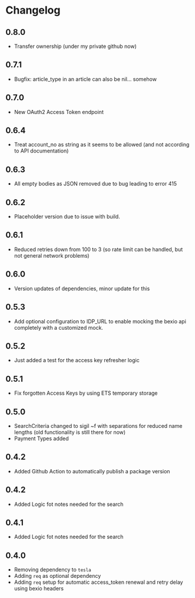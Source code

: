 # Changelog

## 0.8.0

* Transfer ownership (under my private github now)

## 0.7.1

* Bugfix: article_type in an article can also be nil... somehow

## 0.7.0

* New OAuth2 Access Token endpoint

## 0.6.4

* Treat account_no as string as it seems to be allowed (and not according to API documentation)

## 0.6.3

* All empty bodies as JSON removed due to bug leading to error 415

## 0.6.2

* Placeholder version due to issue with build.

## 0.6.1

* Reduced retries down from 100 to 3 (so rate limit can be handled, but not general network problems)

## 0.6.0

* Version updates of dependencies, minor update for this

## 0.5.3

* Add optional configuration to IDP_URL to enable mocking the bexio api completely with a customized mock.

## 0.5.2

* Just added a test for the access key refresher logic

## 0.5.1

* Fix forgotten Access Keys by using ETS temporary storage

## 0.5.0

* SearchCriteria changed to sigil ~f with separations for reduced name lengths (old functionality is still there for now)
* Payment Types added

## 0.4.2

* Added Github Action to automatically publish a package version

## 0.4.2

* Added Logic fot notes needed for the search

## 0.4.1

* Added Logic fot notes needed for the search

## 0.4.0

* Removing dependency to `tesla`
* Adding `req` as optional dependency
* Adding `req` setup for automatic access_token renewal and retry delay using bexio headers
